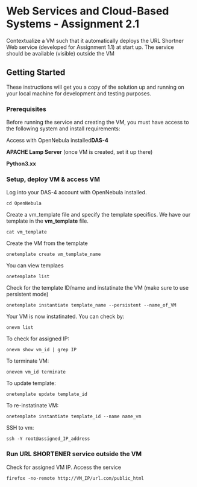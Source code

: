 # Web Services and Cloud-Based Systems - Assignment 2.1

Contextualize a VM such	that it	automatically deploys the URL Shortner	
Web	service	(developed	for	Assignment	1.1) at	start up. The service	
should be available (visible) outside the VM

## Getting Started

These instructions will get you a copy of the solution up and running on your local machine for development and testing purposes. 

### Prerequisites

Before running the service and creating the VM, you must have access to the following system and install 
requirements:

Access with OpenNebula installed**DAS-4**

**APACHE Lamp Server** (once VM is created, set it up there)

**Python3.xx**

### Setup, deploy VM & access VM

Log into your DAS-4 account with OpenNebula installed.

```
cd OpenNebula
```
Create a vm_template file and specify the template specifics. We have our template in the **vm_template** file.
```
cat vm_template
```

Create the VM from the template
```
onetemplate create vm_template_name
```

You can view templaes
```
onetemplate list
```

Check for the template ID/name and instatinate the VM (make sure to use persistent mode)
```
onetemplate instantiate template_name --persistent --name_of_VM
```

Your VM is now instatinated. You can check by:
```
onevm list
```

To check for assigned IP:
```
onevm show vm_id | grep IP
```

To terminate VM:
```
onevem vm_id terminate
```

To update template:
```
onetemplate update template_id
```

To re-instatinate VM:
```
onetemplate instantiate template_id --name name_vm
```

SSH to vm:
```
ssh -Y root@assigned_IP_address
```
### Run URL SHORTENER service outside the VM

Check for assigned VM IP. Access the service 

```
firefox -no-remote http://VM_IP/url.com/public_html
```
